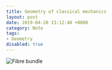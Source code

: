 ```yaml
---
title: Geometry of classical mechanics
layout: post
date: 2019-04-20 13:12:40 +0800
category: Note
tags: 
- Geometry
disabled: true
---
```


![Fibre bundle](2019/test.svg)